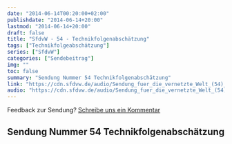 ```yaml
---
date: "2014-06-14T00:20:00+02:00"
publishdate: "2014-06-14+20:00"
lastmod: "2014-06-14+20:00"
draft: false
title: "SfdvW - 54 - Technikfolgenabschätzung"
tags: ["Technikfolgeabschätzung"]
series: ["SfdvW"]
categories: ["Sendebeitrag"]
img: ""
toc: false
summary: "Sendung Nummer 54 Technikfolgenabschätzung"
link: "https://cdn.sfdvw.de/audio/Sendung_fuer_die_vernetzte_Welt_(54)_2014_06_14_Technikfolgenabschätzung.mp3"
audio: "https://cdn.sfdvw.de/audio/Sendung_fuer_die_vernetzte_Welt_(54)_2014_06_14_Technikfolgenabschätzung.mp3"
---
```


<div align="center" id="example"></div>
<script src="https://cdn.podlove.org/web-player/embed.js"></script>

Feedback zur Sendung?
[Schreibe uns ein Kommentar](mailto:SfdvW@radiocorax.de)

## Sendung Nummer 54 Technikfolgenabschätzung

<script>
  podlovePlayer('#example', '/blog/sfdvw54.json');
</script>
